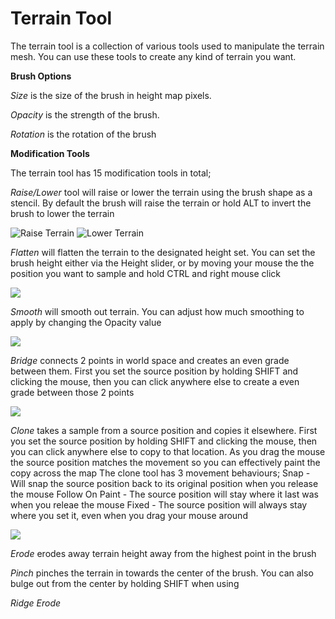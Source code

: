 # Terrain Tool

The terrain tool is a collection of various tools used to manipulate the terrain mesh. You can use these tools to create any kind of terrain you want.

**Brush Options**

*Size* is the size of the brush in height map pixels.

*Opacity* is the strength of the brush.

*Rotation* is the rotation of the brush

**Modification Tools**

The terrain tool has 15 modification tools in total;

*Raise/Lower* tool will raise or lower the terrain using the brush shape as a stencil. By default the brush will raise the terrain
or hold ALT to invert the brush to lower the terrain

![Raise Terrain](https://i.gyazo.com/d5aa5dee28130ca26d29e99010563300.png) ![Lower Terrain](https://i.gyazo.com/e53d4942d80b34aa8e3ac04265baac7e.png)

*Flatten* will flatten the terrain to the designated height set. You can set the brush height either via the Height slider, or by moving your mouse
the the position you want to sample and hold CTRL and right mouse click

![](https://i.gyazo.com/ec5b2de94f376ce7010cd237416d9aa4.png)

*Smooth* will smooth out terrain. You can adjust how much smoothing to apply by changing the Opacity value

![](https://i.gyazo.com/13ab5aa35af55fbe9017f518a53d602f.png)


*Bridge* connects 2 points in world space and creates an even grade between them. First you set the source position by holding SHIFT and clicking the 
mouse, then you can click anywhere else to create a even grade between those 2 points

![](https://i.gyazo.com/a6d6711e75fc92bae7ad8bea1ef40fc9.png)

*Clone* takes a sample from a source position and copies it elsewhere. First you set the source position by holding SHIFT and clicking the mouse, then
you can click anywhere else to copy to that location. As you drag the mouse the source position matches the movement so you can effectively paint the 
copy across the map
The clone tool has 3 movement behaviours;
Snap - Will snap the source position back to its original position when you release the mouse
Follow On Paint - The source position will stay where it last was when you releae the mouse
Fixed - The source position will always stay where you set it, even when you drag your mouse around

![](https://i.gyazo.com/b0720c30c53c905af5e1cdd8ad846934.jpg)


*Erode* erodes away terrain height away from the highest point in the brush

*Pinch* pinches the terrain in towards the center of the brush. You can also bulge out from the center by holding SHIFT when using

*Ridge Erode*

